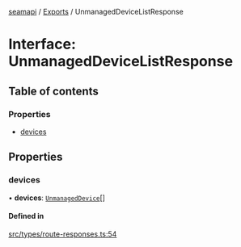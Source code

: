 [seamapi](../README.md) / [Exports](../modules.md) / UnmanagedDeviceListResponse

# Interface: UnmanagedDeviceListResponse

## Table of contents

### Properties

- [devices](UnmanagedDeviceListResponse.md#devices)

## Properties

### devices

• **devices**: [`UnmanagedDevice`](../modules.md#unmanageddevice)[]

#### Defined in

[src/types/route-responses.ts:54](https://github.com/seamapi/javascript/blob/main/src/types/route-responses.ts#L54)
